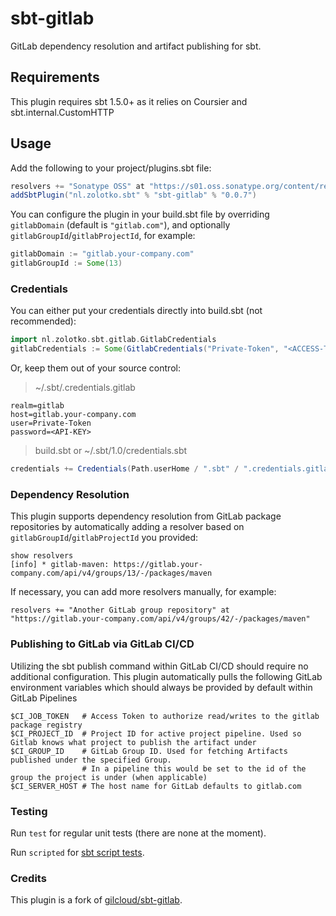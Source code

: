 # sbt-gitlab

GitLab dependency resolution and artifact publishing for sbt.

## Requirements

This plugin requires sbt 1.5.0+ as it relies on Coursier and sbt.internal.CustomHTTP

## Usage

Add the following to your project/plugins.sbt file:

```scala
resolvers += "Sonatype OSS" at "https://s01.oss.sonatype.org/content/repositories/public"
addSbtPlugin("nl.zolotko.sbt" % "sbt-gitlab" % "0.0.7")
```

You can configure the plugin in your build.sbt file by overriding `gitlabDomain` (default is `"gitlab.com"`), and optionally
`gitlabGroupId`/`gitlabProjectId`, for example:

```scala
gitlabDomain := "gitlab.your-company.com"
gitlabGroupId := Some(13)
```

### Credentials

You can either put your credentials directly into build.sbt (not recommended):

```scala
import nl.zolotko.sbt.gitlab.GitlabCredentials
gitlabCredentials := Some(GitlabCredentials("Private-Token", "<ACCESS-TOKEN>"))
```

Or, keep them out of your source control:

> ~/.sbt/.credentials.gitlab

```.credentials
realm=gitlab
host=gitlab.your-company.com
user=Private-Token
password=<API-KEY>
```

> build.sbt or ~/.sbt/1.0/credentials.sbt

```scala 
credentials += Credentials(Path.userHome / ".sbt" / ".credentials.gitlab")
```

### Dependency Resolution

This plugin supports dependency resolution from GitLab package repositories by automatically adding a resolver based on `gitlabGroupId`/`gitlabProjectId` you provided:

```
show resolvers
[info] * gitlab-maven: https://gitlab.your-company.com/api/v4/groups/13/-/packages/maven
```

If necessary, you can add more resolvers manually, for example:

```
resolvers += "Another GitLab group repository" at "https://gitlab.your-company.com/api/v4/groups/42/-/packages/maven"
```

### Publishing to GitLab via GitLab CI/CD

Utilizing the sbt publish command within GitLab CI/CD should require no additional configuration. This plugin
automatically pulls the following GitLab environment variables which should always be provided by default within GitLab
Pipelines

```shell
$CI_JOB_TOKEN   # Access Token to authorize read/writes to the gitlab package registry
$CI_PROJECT_ID  # Project ID for active project pipeline. Used so Gitlab knows what project to publish the artifact under
$CI_GROUP_ID    # GitLab Group ID. Used for fetching Artifacts published under the specified Group. 
                # In a pipeline this would be set to the id of the group the project is under (when applicable)
$CI_SERVER_HOST # The host name for GitLab defaults to gitlab.com
```

### Testing

Run `test` for regular unit tests (there are none at the moment).

Run `scripted` for [sbt script tests](http://www.scala-sbt.org/1.x/docs/Testing-sbt-plugins.html).

### Credits

This plugin is a fork of [gilcloud/sbt-gitlab](https://github.com/gilcloud/sbt-gitlab).
